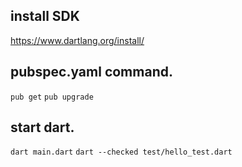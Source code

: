 
## install SDK
https://www.dartlang.org/install/

## pubspec.yaml command.
`pub get`
`pub upgrade`

## start dart.
`dart main.dart`
`dart --checked test/hello_test.dart `

